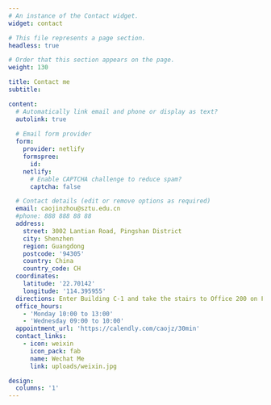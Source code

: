```yaml
---
# An instance of the Contact widget.
widget: contact

# This file represents a page section.
headless: true

# Order that this section appears on the page.
weight: 130

title: Contact me
subtitle:

content:
  # Automatically link email and phone or display as text?
  autolink: true
  
  # Email form provider
  form:
    provider: netlify
    formspree:
      id:
    netlify:
      # Enable CAPTCHA challenge to reduce spam?
      captcha: false

  # Contact details (edit or remove options as required)
  email: caojinzhou@sztu.edu.cn
  #phone: 888 888 88 88
  address:
    street: 3002 Lantian Road, Pingshan District
    city: Shenzhen
    region: Guangdong
    postcode: '94305'
    country: China
    country_code: CH
  coordinates:
    latitude: '22.70142'
    longitude: '114.395955'
  directions: Enter Building C-1 and take the stairs to Office 200 on Floor 2
  office_hours:
    - 'Monday 10:00 to 13:00'
    - 'Wednesday 09:00 to 10:00'
  appointment_url: 'https://calendly.com/caojz/30min'
  contact_links:
    - icon: weixin
      icon_pack: fab
      name: Wechat Me
      link: uploads/weixin.jpg

design:
  columns: '1'
---
```

